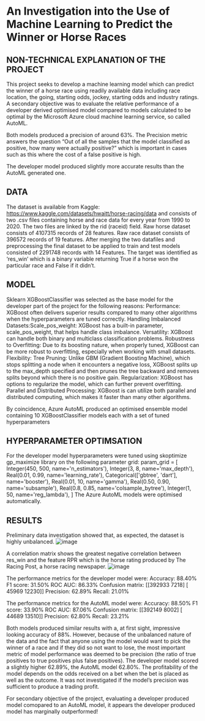 # An Investigation into the Use of Machine Learning to Predict the Winner or Horse Races 

## NON-TECHNICAL EXPLANATION OF THE PROJECT
This project seeks to develop a machine learning model which can predict the winner of a horse race using readily available data including race location, the going, starting odds, jockey, starting odds and industry ratings.
A secondary objective was to evaluate the relative performance of a developer derived optimised model compared to models calculated to be optimal by the Microsoft Azure cloud machine learning service, so called AutoML.

Both models produced a precision of around 63%. The Precision metric answers the question “Out of all the samples that the model classified as positive, how many were actually positive?” which is important in cases such as this where the cost of a false positive is high.

The developer model produced slightly more accurate results than the AutoML generated one.

## DATA
The dataset is available from Kaggle: https://www.kaggle.com/datasets/hwaitt/horse-racing/data and consists of two .csv files containing horse and race data for every year from 1990 to 2020. The two files are linked by the rid (raceid) field. 
Raw horse dataset consists of 4107315 records of 28 features.
Raw race dataset consists of 396572 records of 19 features.
After merging the two datafiles and preprocessing the final dataset to be applied to train and test models consisted of 2291748 records with 14
Features.
The target was identified as ‘res_win’ which is a binary variable returning True if a horse won the particular race and False if it didn’t.
## MODEL 
Sklearn XGBoostClassifier was selected as the base model for the developer part of the project for the following reasons: 
Performance: XGBoost often delivers superior results compared to many other algorithms when the hyperparameters are tuned correctly.
Handling Imbalanced Datasets:Scale_pos_weight: XGBoost has a built-in parameter, scale_pos_weight, that helps handle class imbalance.
Versatility: XGBoost can handle both binary and multiclass classification problems.
Robustness to Overfitting: Due to its boosting nature, when properly tuned, XGBoost can be more robust to overfitting, especially when working with small datasets.
Flexibility:
Tree Pruning: Unlike GBM (Gradient Boosting Machine), which stops splitting a node when it encounters a negative loss, XGBoost splits up to the max_depth specified and then prunes the tree backward and removes splits beyond which there is no positive gain.
Regularization: XGBoost has options to regularize the model, which can further prevent overfitting.
Parallel and Distributed Processing: XGBoost is can utilize both parallel and distributed computing, which makes it faster than many other algorithms.

By coincidence, Azure AutoML produced an optimised ensemble model containing 10 XGBoostClassifier models each with a set of tuned hyperparameters

## HYPERPARAMETER OPTIMSATION
For the developer model hyperparameters were tuned using skoptimize gp_maximize library on the following parameter grid:
param_grid = [
    Integer(450, 500, name='n_estimators'),
    Integer(3, 8, name='max_depth'),
    Real(0.01, 0.99, name='learning_rate'),
    Categorical(['gbtree', 'dart'], name='booster'),
    Real(0.01, 10, name='gamma'),
    Real(0.50, 0.90, name='subsample'),
    Real(0.8, 0.85, name='colsample_bytree'),
    Integer(1, 50, name='reg_lambda'),
]
The Azure AutoML models were optimised automatically.
 
## RESULTS
Preliminary data investigation showed that, as expected, the dataset is highly unbalanced.
![image](https://github.com/qcrisp/ICBS_portfolio/assets/65131824/b4264821-8a77-4ded-b78e-7e95b60cd324)
 
A correlation matrix shows the greatest negative correlation between res_win and the feature RPR which is the horse rating produced by The Racing Post, a horse racing newspaper.
![image](https://github.com/qcrisp/ICBS_portfolio/assets/65131824/c19203ce-851c-40bb-ae8d-306e614672d7)

The performance metrics for the developer model were:
Accuracy: 88.40%
F1 score: 31.50%
ROC AUC: 86.33%
Confusion matrix:  [[392933   7218]
 [ 45969  12230]]
Precision: 62.89%
Recall: 21.01%

The performance metrics for the AutoML model were:
Accuracy: 88.50%
F1 score: 33.90%
ROC AUC: 87.06%
Confusion matrix:  [[392149   8002]
 [ 44689  13510]]
Precision: 62.80%
Recall: 23.21%

Both models produced similar results with a, at first sight, impressive looking accuracy of 88%. However, because of the unbalanced nature of the data and the fact that anyone using the model would want to pick the winner of a race and if they did so not want to lose, the most important metric of model performance was deemed to be precision (the ratio of true positives to true positives plus false positives). The developer model scored a slightly higher 62.89%, the AutoML model 62.80%. 
The profitability of the model depends on the odds received on a bet when the bet is placed as well as the outcome. It was not investigated if the model’s precision was sufficient to produce a trading profit.

For secondary objective of the project, evaluating a developer produced model comopared to an AutoML model, it appears the developer produced model has marginally outperformed!

